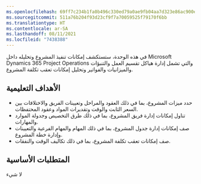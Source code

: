 ```yaml
---
ms.openlocfilehash: 69ff7c234b1fa0b496c330ed79a0ae9fb04aa7d323e86ac900efcd6c17f14c35
ms.sourcegitcommit: 511a76b204f93d23cf9f7a70059525f79170f6bb
ms.translationtype: HT
ms.contentlocale: ar-SA
ms.lasthandoff: 08/11/2021
ms.locfileid: "7438388"
---
```

في هذه الوحدة، ستستكشف إمكانات تنفيذ المشروع وتحليله داخل Microsoft Dynamics 365 Project Operations والتي تشمل إدارة هياكل تقسيم العمل والتنبؤات والميزانيات والفواتير وتحليل إمكانات تعقب تكلفة المشروع.

## <a name="learning-objectives"></a>الأهداف التعليمية

 -  حدد ميزات المشروع، بما في ذلك العقود والمراحل وتعيينات الفريق والاختلافات بين السعر الثابت والوقت وتقديرات المواد وعقود المحتفظات.
 -  تناول إمكانات إدارة فريق المشروع، بما في ذلك طرق التخصيص وجدولة الموارد والمهارات.
 -  صف إمكانات إدارة جدول المشروع، بما في ذلك المهام والمهام الفرعية والتعيينات وإدارة خطة المشروع.
 -  صف إمكانات تعقب تكلفة المشروع، بما في ذلك تكاليف الوقت والنفقات.

## <a name="prerequisites"></a>المتطلبات الأساسية

لا شيء
